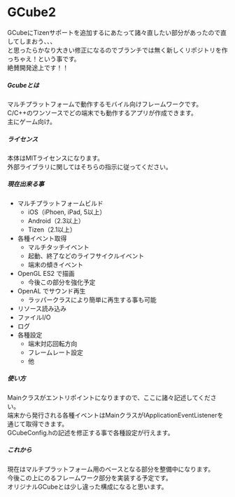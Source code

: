 GCube2
======

GCubeにTizenサポートを追加するにあたって諸々直したい部分があったので直してしまおう、、、  
と思ったらかなり大きい修正になるのでブランチでは無く新しくリポジトリを作っちゃえ！という事です。  
絶賛開発途上です！！


##### Gcubeとは

マルチプラットフォームで動作するモバイル向けフレームワークです。  
C/C++のワンソースでどの端末でも動作するアプリが作成できます。  
主にゲーム向け。  

##### ライセンス

本体はMITライセンスになります。  
外部ライブラリに関してはそちらの指示に従ってください。


##### 現在出来る事

* マルチプラットフォームビルド
    * iOS（iPhoen, iPad, 5以上）
    * Android（2.3以上）
    * Tizen（2.1以上）
* 各種イベント取得
    * マルチタッチイベント
    * 起動、終了などのライフサイクルイベント
    * 端末の傾きイベント
* OpenGL ES2 で描画
    * 今後この部分を強化予定
* OpenAL でサウンド再生
    * ラッパークラスにより簡単に再生する事も可能
* リソース読み込み
* ファイルI/O
* ログ
* 各種設定
    * 端末対応回転方向
    * フレームレート設定
    * 他


##### 使い方

Mainクラスがエントリポイントになりますので、ここに諸々記述してください。  
端末から発行される各種イベントはMainクラスがIApplicationEventListenerを通じて取得できます。  
GCubeConfig.hの記述を修正する事で各種設定が行えます。  


##### これから

現在はマルチプラットフォーム用のベースとなる部分を整備中になります。  
今後この上にのるフレームワーク部分を実装する予定です。  
オリジナルGCubeとは少し違った構成になると思います。
